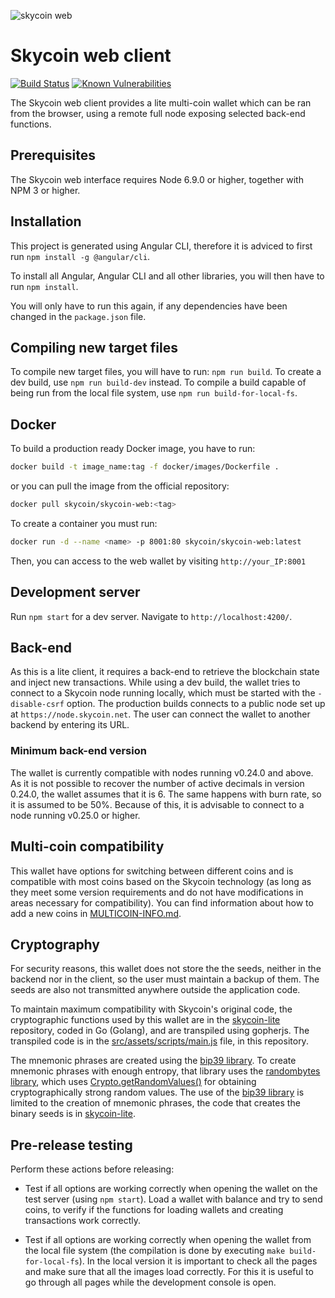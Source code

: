 ![skycoin web](https://user-images.githubusercontent.com/8619106/56056491-f4bd8d80-5d79-11e9-8e55-8ebf2668edac.png)

# Skycoin web client

[![Build Status](https://travis-ci.org/skycoin/skycoin-web.svg?branch=master)](https://travis-ci.org/skycoin/skycoin-web)
[![Known Vulnerabilities](https://snyk.io/test/github/skycoin/skycoin-web/badge.svg)](https://snyk.io/test/github/skycoin/skycoin-web)

The Skycoin web client provides a lite multi-coin wallet which can be ran from the browser, using a remote full node exposing selected back-end functions.

## Prerequisites

The Skycoin web interface requires Node 6.9.0 or higher, together with NPM 3 or higher.

## Installation

This project is generated using Angular CLI, therefore it is adviced to first run `npm install -g @angular/cli`.

To install all Angular, Angular CLI and all other libraries, you will then have to run `npm install`.

You will only have to run this again, if any dependencies have been changed in the `package.json` file.

## Compiling new target files

To compile new target files, you will have to run: `npm run build`. To create a dev build, use `npm run build-dev`
instead. To compile a build capable of being run from the local file system, use `npm run build-for-local-fs`.

## Docker

To build a production ready Docker image, you have to run:

```sh
docker build -t image_name:tag -f docker/images/Dockerfile .
```

or you can pull the image from the official repository:

```sh
docker pull skycoin/skycoin-web:<tag>
```

To create a container you must run:

```sh
docker run -d --name <name> -p 8001:80 skycoin/skycoin-web:latest
```

Then, you can access to the web wallet by visiting `http://your_IP:8001`

## Development server

Run `npm start` for a dev server. Navigate to `http://localhost:4200/`.

## Back-end

As this is a lite client, it requires a back-end to retrieve the blockchain state and inject new transactions. While using
a dev build, the wallet tries to connect to a Skycoin node running locally, which must be started with the `-disable-csrf`
option. The production builds connects to a public node set up at `https://node.skycoin.net`. The user can connect the wallet
to another backend by entering its URL.

### Minimum back-end version

The wallet is currently compatible with nodes running v0.24.0 and above. As it is not possible to recover the number of active
decimals in version 0.24.0, the wallet assumes that it is 6. The same happens with burn rate, so it is assumed to be 50%.
Because of this, it is advisable to connect to a node running v0.25.0 or higher.

## Multi-coin compatibility

This wallet have options for switching between different coins and is compatible with most coins based on the Skycoin
technology (as long as they meet some version requirements and do not have modifications in areas necessary for
compatibility). You can find information about how to add a new coins in [MULTICOIN-INFO.md](MULTICOIN-INFO.md).

## Cryptography

For security reasons, this wallet does not store the the seeds, neither in the backend nor in the client, so the user must
maintain a backup of them. The seeds are also not transmitted anywhere outside the application code.

To maintain maximum compatibility with Skycoin's original code, the cryptographic functions used by this wallet are in the
[skycoin-lite](https://github.com/skycoin/skycoin-lite) repository, coded in Go (Golang), and are transpiled using gopherjs.
The transpiled code is in the [src/assets/scripts/main.js](/src/assets/scripts/main.js) file, in this repository.

The mnemonic phrases are created using the [bip39 library](https://www.npmjs.com/package/bip39). To create mnemonic phrases
with enough entropy, that library uses the [randombytes library](https://www.npmjs.com/package/randombytes), which uses
[Crypto.getRandomValues()](https://developer.mozilla.org/en-US/docs/Web/API/Crypto/getRandomValues) for obtaining
cryptographically strong random values. The use of the [bip39 library](https://www.npmjs.com/package/bip39) is limited to
the creation of mnemonic phrases, the code that creates the binary seeds is in
[skycoin-lite](https://github.com/skycoin/skycoin-lite).

## Pre-release testing

Perform these actions before releasing:

- Test if all options are working correctly when opening the wallet on the test server (using `npm start`). Load a wallet with balance and try to send coins, to verify if the functions for loading wallets and creating transactions work correctly.

- Test if all options are working correctly when opening the wallet from the local file system (the compilation is done by executing `make build-for-local-fs`). In the local version it is important to check all the pages and make sure that all the images load correctly. For this it is useful to go through all pages while the development console is open.
